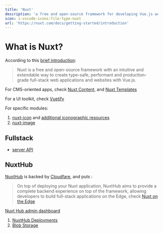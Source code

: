 ```yaml
---
title: 'Nuxt'
description: 'a free and open-source framework for developing Vue.js web applications'
icon: i-vscode-icons:file-type-nuxt
url: 'https://nuxt.com/docs/getting-started/introduction'
---
```


# What is Nuxt?

According to this [brief introduction](https://nuxt.com/docs/getting-started/introduction):

> Nuxt is a free and open-source framework with an intuitive and extendable way to create type-safe, performant and production-grade full-stack web applications and websites with Vue.js.


For CMS-oriented apps, check [Nuxt Content](nuxt/content), and [Nuxt Templates](https://nuxt.com/templates)

For a UI toolkit, check [Vuetify](nuxt/vuetify)

For specific modules:

1. [nuxt-icon](nuxt/nuxt-icon) and [additional iconographic resources](/web/design/iconography)
2. [nuxt-image](https://image.nuxt.com/usage/nuxt-img)

## Fullstack

- [server API](/web/nuxt/server)


## NuxtHub

[NuxtHub](https://hub.nuxt.com/docs/getting-started) is backed by [Cloudfare](/nuxt/cloudfare), and puts :

>  On top of deploying your Nuxt application, NuxtHub aims to provide a complete backend experience on top of the framework, allowing developers to build full-stack applications on the Edge, check [Nuxt on the Edge](https://nuxt.com/blog/nuxt-on-the-edge)

[Nuxt Hub admin dashboard](https://admin.hub.nuxt.com/marco-a-almeida)

1. [NuxtHub Deployments](https://admin.hub.nuxt.com/marco-a-almeida/hello-edge/production)
2. [Blob Storage](https://hub.nuxt.com/docs/features/blob)



